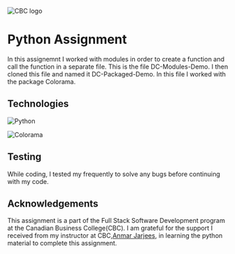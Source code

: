 ![CBC logo](https://canadianbusinesscollege.com/wp-content/uploads/2020/09/CBC-New-Logo-Website.png)

# Python Assignment

In this assignemnt I worked with modules in order to create a function and call the function in a separate file. This is the file DC-Modules-Demo. I then cloned this file and named it DC-Packaged-Demo. In this file I worked with the package Colorama. 

## Technologies
![Python](https://docs.python.org/3/tutorial/)


![Colorama](https://pypi.org/project/colorama/)

## Testing

While coding, I tested my frequently to solve any bugs before continuing with my code.

## Acknowledgements

This assignment is a part of the Full Stack Software Development program at the Canadian Business College(CBC). I am grateful for the support I received from my instructor at CBC,[Anmar Jarjees](https://github.com/anmarjarjees), in learning the python material to complete this assignment.
